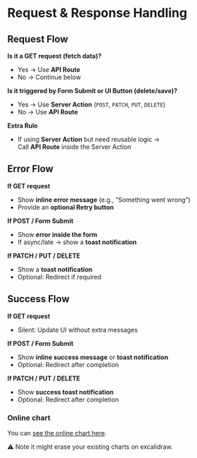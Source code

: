 # Request & Response Handling

## Request Flow

**Is it a GET request (fetch data)?**

- Yes → Use **API Route**
- No → Continue below

**Is it triggered by Form Submit or UI Button (delete/save)?**

- Yes → Use **Server Action** (`POST`, `PATCH`, `PUT`, `DELETE`)
- No → Use **API Route**

**Extra Rule**

- If using **Server Action** but need reusable logic →  
  Call **API Route** inside the Server Action

## Error Flow

**If GET request**

- Show **inline error message** (e.g., “Something went wrong”)
- Provide an **optional Retry button**

**If POST / Form Submit**

- Show **error inside the form**
- If async/late → show a **toast notification**

**If PATCH / PUT / DELETE**

- Show a **toast notification**
- Optional: Redirect if required

## Success Flow

**If GET request**

- Silent: Update UI without extra messages

**If POST / Form Submit**

- Show **inline success message** or **toast notification**
- Optional: Redirect after completion

**If PATCH / PUT / DELETE**

- Show **success toast notification**
- Optional: Redirect after completion

### Online chart

You can [see the online chart here](https://excalidraw.com/#json=fPhb7y7GZohHdUp6Ak_Qr,x6rsZtl1MYGKhDS3nmRC_A).

⚠️ Note it might erase your existing charts on excalidraw.
